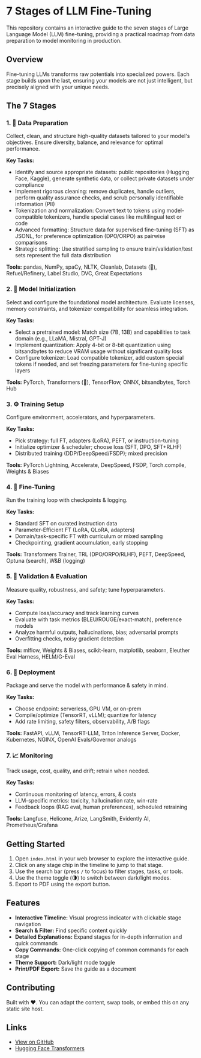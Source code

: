 # 7 Stages of LLM Fine-Tuning

This repository contains an interactive guide to the seven stages of Large Language Model (LLM) fine-tuning, providing a practical roadmap from data preparation to model monitoring in production.

## Overview

Fine-tuning LLMs transforms raw potentials into specialized powers. Each stage builds upon the last, ensuring your models are not just intelligent, but precisely aligned with your unique needs.

## The 7 Stages

### 1. 🧹 Data Preparation
Collect, clean, and structure high-quality datasets tailored to your model's objectives. Ensure diversity, balance, and relevance for optimal performance.

**Key Tasks:**
- Identify and source appropriate datasets: public repositories (Hugging Face, Kaggle), generate synthetic data, or collect private datasets under compliance
- Implement rigorous cleaning: remove duplicates, handle outliers, perform quality assurance checks, and scrub personally identifiable information (PII)
- Tokenization and normalization: Convert text to tokens using model-compatible tokenizers, handle special cases like multilingual text or code
- Advanced formatting: Structure data for supervised fine-tuning (SFT) as JSONL, for preference optimization (DPO/ORPO) as pairwise comparisons
- Strategic splitting: Use stratified sampling to ensure train/validation/test sets represent the full data distribution

**Tools:** pandas, NumPy, spaCy, NLTK, Cleanlab, Datasets (🤗), Refuel/Refinery, Label Studio, DVC, Great Expectations

### 2. 🧠 Model Initialization
Select and configure the foundational model architecture. Evaluate licenses, memory constraints, and tokenizer compatibility for seamless integration.

**Key Tasks:**
- Select a pretrained model: Match size (7B, 13B) and capabilities to task domain (e.g., LLaMA, Mistral, GPT-J)
- Implement quantization: Apply 4-bit or 8-bit quantization using bitsandbytes to reduce VRAM usage without significant quality loss
- Configure tokenizer: Load compatible tokenizer, add custom special tokens if needed, and set freezing parameters for fine-tuning specific layers

**Tools:** PyTorch, Transformers (🤗), TensorFlow, ONNX, bitsandbytes, Torch Hub

### 3. ⚙️ Training Setup
Configure environment, accelerators, and hyperparameters.

**Key Tasks:**
- Pick strategy: full FT, adapters (LoRA), PEFT, or instruction-tuning
- Initialize optimizer & scheduler; choose loss (SFT, DPO, SFT+RLHF)
- Distributed training (DDP/DeepSpeed/FSDP); mixed precision

**Tools:** PyTorch Lightning, Accelerate, DeepSpeed, FSDP, Torch.compile, Weights & Biases

### 4. 🎯 Fine-Tuning
Run the training loop with checkpoints & logging.

**Key Tasks:**
- Standard SFT on curated instruction data
- Parameter-Efficient FT (LoRA, QLoRA, adapters)
- Domain/task-specific FT with curriculum or mixed sampling
- Checkpointing, gradient accumulation, early stopping

**Tools:** Transformers Trainer, TRL (DPO/ORPO/RLHF), PEFT, DeepSpeed, Optuna (search), W&B (logging)

### 5. 🧪 Validation & Evaluation
Measure quality, robustness, and safety; tune hyperparameters.

**Key Tasks:**
- Compute loss/accuracy and track learning curves
- Evaluate with task metrics (BLEU/ROUGE/exact-match), preference models
- Analyze harmful outputs, hallucinations, bias; adversarial prompts
- Overfitting checks, noisy gradient detection

**Tools:** mlflow, Weights & Biases, scikit-learn, matplotlib, seaborn, Eleuther Eval Harness, HELM/G-Eval

### 6. 🚀 Deployment
Package and serve the model with performance & safety in mind.

**Key Tasks:**
- Choose endpoint: serverless, GPU VM, or on-prem
- Compile/optimize (TensorRT, vLLM); quantize for latency
- Add rate limiting, safety filters, observability, A/B flags

**Tools:** FastAPI, vLLM, TensorRT-LLM, Triton Inference Server, Docker, Kubernetes, NGINX, OpenAI Evals/Governor analogs

### 7. 📈 Monitoring
Track usage, cost, quality, and drift; retrain when needed.

**Key Tasks:**
- Continuous monitoring of latency, errors, & costs
- LLM-specific metrics: toxicity, hallucination rate, win-rate
- Feedback loops (RAG eval, human preferences), scheduled retraining

**Tools:** Langfuse, Helicone, Arize, LangSmith, Evidently AI, Prometheus/Grafana

## Getting Started

1. Open `index.html` in your web browser to explore the interactive guide.
2. Click on any stage chip in the timeline to jump to that stage.
3. Use the search bar (press `/` to focus) to filter stages, tasks, or tools.
4. Use the theme toggle (🌗) to switch between dark/light modes.
5. Export to PDF using the export button.

## Features

- **Interactive Timeline:** Visual progress indicator with clickable stage navigation
- **Search & Filter:** Find specific content quickly
- **Detailed Explanations:** Expand stages for in-depth information and quick commands
- **Copy Commands:** One-click copying of common commands for each stage
- **Theme Support:** Dark/light mode toggle
- **Print/PDF Export:** Save the guide as a document

## Contributing

Built with ❤️. You can adapt the content, swap tools, or embed this on any static site host.

## Links

- [View on GitHub](https://github.com/srinipusuluri/vllm-deepseek-ocrv1.git)
- [Hugging Face Transformers](https://huggingface.co/docs/transformers)
